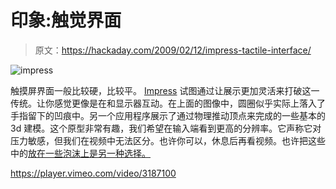 # 印象:触觉界面

> 原文：<https://hackaday.com/2009/02/12/impress-tactile-interface/>

![impress](img/c43cf0e10bca008d7195a25da4b7cf61.png "impress")

触摸屏界面一般比较硬，比较平。 [Impress](http://gestaltung.fh-wuerzburg.de/blogs/es/?author=10) 试图通过让展示更加灵活来打破这一传统。让你感觉更像是在和显示器互动。在上面的图像中，圆圈似乎实际上落入了手指留下的凹痕中。另一个应用程序展示了通过物理推动顶点来完成的一些基本的 3d 建模。这个原型非常有趣，我们希望在输入端看到更高的分辨率。它声称它对压力敏感，但我们在视频中无法区分。也许你可以，休息后再看视频。也许把这些中的[放在一些泡沫上是另一种选择。](http://hackaday.com/2008/07/31/unmouse-cheap-multitouch-prototype/)

<https://player.vimeo.com/video/3187100>

</div> </body> </html>